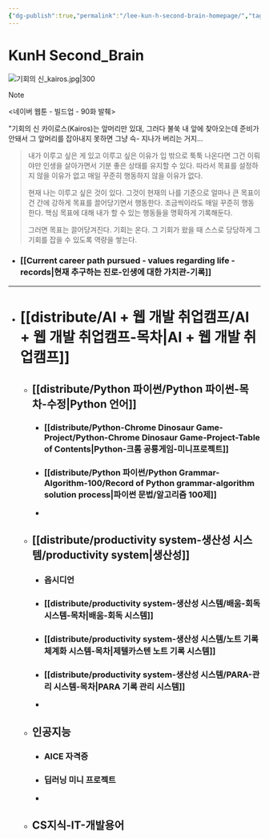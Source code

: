```yaml
---
{"dg-publish":true,"permalink":"/lee-kun-h-second-brain-homepage/","tags":["gardenEntry"],"noteIcon":""}
---
```


# KunH Second_Brain

![기회의 신_kairos.jpg|300](/img/user/%EC%B2%A8%EB%B6%80%ED%8C%8C%EC%9D%BC/%EA%B8%B0%ED%9A%8C%EC%9D%98%20%EC%8B%A0_kairos.jpg)

> [!NOTE]
> <네이버 웹툰 - 빌드업 - 90화 발췌>
> 
> "기회의 신 카이로스(Kairos)는 앞머리만 있대, 그러다 불쑥 내 앞에 찾아오는데 준비가 안돼서 그 앞머리를 잡아내지 못하면 그냥 슥- 지나가 버리는 거지...

> 
> 내가 이루고 싶은 게 있고 이루고 싶은 이유가 입 밖으로 툭툭 나온다면 그건 이뤄야만 인생을 살아가면서 기분 좋은 상태를 유지할 수 있다. 따라서 목표를 설정하지 않을 이유가 없고 매일 꾸준히 행동하지 않을 이유가 없다.
> 	
> 현재 나는 이루고 싶은 것이 있다. 그것이 현재의 나를 기준으로 얼마나 큰 목표이건 간에 강하게 목표를 끌어당기면서 행동한다. 
>  조금씩이라도 매일 꾸준히 행동한다.
> 핵심 목표에 대해 내가 할 수 있는 행동들을 명확하게 기록해둔다.
> 	
> 그러면 목표는 끌어당겨진다.  기회는 온다. 
> 그 기회가 왔을 때 스스로 당당하게 그 기회를 잡을 수 있도록 역량을 쌓는다.

- ### [[Current career path pursued - values ​​regarding life - records\|현재 추구하는 진로-인생에 대한 가치관-기록]]

----

- # [[distribute/AI + 웹 개발 취업캠프/AI + 웹 개발 취업캠프-목차\|AI + 웹 개발 취업캠프]]
	- ## [[distribute/Python 파이썬/Python 파이썬-목차-수정\|Python 언어]]
		- ### [[distribute/Python-Chrome Dinosaur Game-Project/Python-Chrome Dinosaur Game-Project-Table of Contents\|Python-크롬 공룡게임-미니프로젝트]]
		- ### [[distribute/Python 파이썬/Python Grammar-Algorithm-100/Record of Python grammar-algorithm solution process\|파이썬 문법/알고리즘 100제]]
		- 
	- ## [[distribute/productivity system-생산성 시스템/productivity system\|생산성]]
		- ### 옵시디언
		- ### [[distribute/productivity system-생산성 시스템/배움-회독 시스템-목차\|배움-회독 시스템]]
		- ### [[distribute/productivity system-생산성 시스템/노트 기록 체계화 시스템-목차\|제텔카스텐 노트 기록 시스템]]
		- ### [[distribute/productivity system-생산성 시스템/PARA-관리 시스템-목차\|PARA 기록 관리 시스템]]
		-
	- ## 인공지능
		- ### AICE 자격증
		- ### 딥러닝 미니 프로젝트
		-
	- ## CS지식-IT-개발용어


